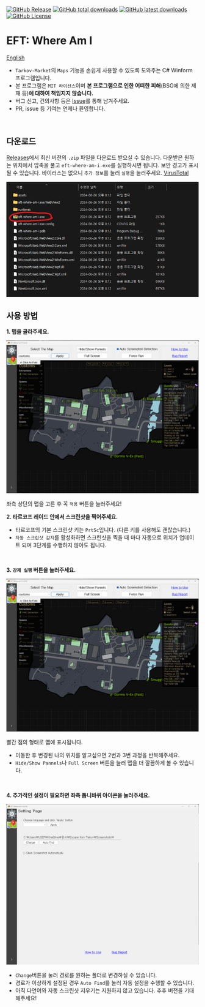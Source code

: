 [![GitHub Release](https://img.shields.io/github/v/release/karpitony/eft-where-am-i?include_prereleases&logo=github)](https://github.com/karpitony/eft-where-am-i/releases/latest)
[![GitHub total downloads](https://img.shields.io/github/downloads/karpitony/eft-where-am-i/total.svg?include_prerelease&logo=github)](https://github.com/karpitony/eft-where-am-i/releases)
[![GitHub latest downloads](https://img.shields.io/github/downloads/karpitony/eft-where-am-i/latest/total.svg?include_prerelease/latest&logo=github)](https://github.com/karpitony/eft-where-am-i/releases/latest)
[![GitHub License](https://img.shields.io/github/license/karpitony/eft-where-am-i)](./LICENSE)

# EFT: Where Am I

[English](README_en.md)

- `Tarkov-Market`의 `Maps` 기능을 손쉽게 사용할 수 있도록 도와주는 C# Winform 프로그램입니다.
- 본 프로그램은 `MIT 라이선스`이며 **본 프로그램으로 인한 어떠한 피해**(BSG에 의한 제재 등)**에 대하여 책임지지 않습니다.**
- 버그 신고, 건의사항 등은 [Issue](https://github.com/karpitony/eft-where-am-i/issues)를
통해 남겨주세요.
- PR, issue 등 기여는 언제나 환영합니다.

<br />

## 다운로드

[Releases](https://github.com/karpitony/eft-where-am-i/releases)에서
최신 버전의 `.zip` 파일을 다운로드 받으실 수 있습니다. 다운받은 원하는 위치에서
압축을 풀고 `eft-where-am-i.exe`를 실행하시면 됩니다. 보안 경고가 표시될 수
있습니다. 바이러스는 없으니 `추가 정보`를 눌러 `실행`을 눌러주세요. [VirusTotal](https://www.virustotal.com/gui/file/4aa4768640a4c29ddc42ad1bc736d70c98630149985477e153bdae93aa91f010/detection)

![exe](assets/eft-wmi-exe.png)

## 사용 방법

**1. 맵을 골라주세요.**

<img src="assets/screenshot01.png" alt="screenshot01" width="800">

좌측 상단의 맵을 고른 후 꼭 `적용` 버튼을 눌러주세요!
<br />

**2. 타르코프 레이드 안에서 스크린샷을 찍어주세요.**

- 타르코프의 기본 스크린샷 키는 `PrtSc`입니다. (다른 키를 사용해도 괜찮습니다.)
- `자동 스크린샷 감지`를 활성화하면 스크린샷을 찍을 때 마다 자동으로 위치가 업데이트 되며 3단계를 수행하지 않아도 됩니다.
<br />

**3. `강제 실행` 버튼을 눌러주세요.**

<img src="assets/screenshot01.png" alt="screenshot01" width="800">

빨간 점의 형태로 맵에 표시됩니다.

- 이동한 후 변경된 나의 위치를 알고싶으면 2번과 3번 과정을 반복해주세요.
- `Hide/Show Pannels`나 `Full Screen` 버튼을 눌러 맵을 더 깔끔하게 볼 수 있습니다.
<br />

**4. 추가적인 설정이 필요하면 좌측 톱니바퀴 아이콘을 눌러주세요.**

<img src="assets/screenshot02.png" alt="screenshot02" width="800">

- `Change`버튼을 눌러 경로를 원하는 폴더로 변경하실 수 있습니다.
-  경로가 이상하게 설정된 경우 `Auto Find`를 눌러 자동 설정을 수행할 수 있습니다.
- 아직 다언어와 자동 스크린샷 지우기는 지원하지 않고 있습니다. 추후 버전을 기대해주세요!
